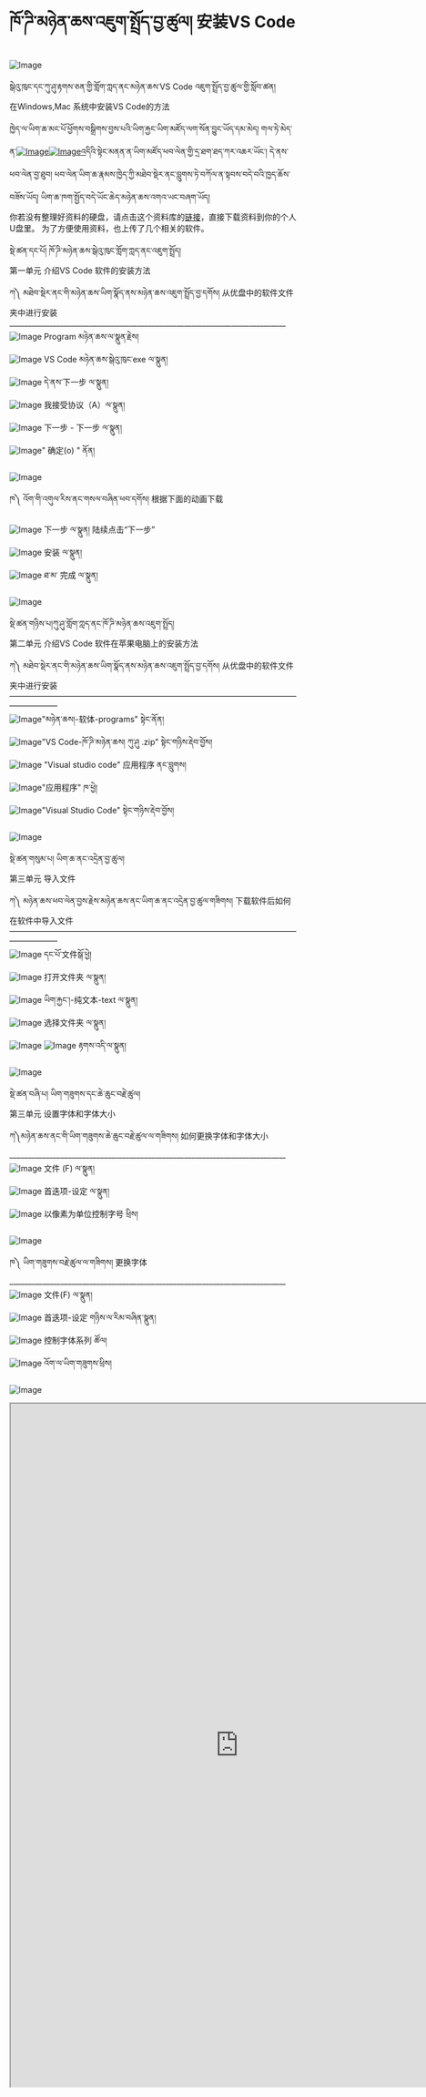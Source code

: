 # ཁོ་ཌི་མཉེན་ཆས་འཇུག་སྤྲོད་བྱ་ཚུལ། 安装VS Code

![Image](images/000018.png)

སྒེའུ་ཁུང་དང་ཀུ་ཤུ་རྟགས་ཅན་གྱི་གློག་ཀླད་ནང་མཉེན་ཆས་VS Code འཇུག་སྤྲོད་བྱ་ཚུལ་གྱི་སློབ་ཚན།   
在Windows,Mac 系统中安装VS Code的方法

ཁྱེད་ལ་ཡིག་ཆ་མང་པོ་ཕྱོགས་བསྒྲིགས་བྱས་པའི་ཡིག་རྐྱང་ཡིག་མཛོད་ལག་སོན་བྱུང་ཡོད་དམ་མེད། གལ་ཏེ་མེད་ན་[![Image](images/000011.png)](=98120534)[![Image](images/00000.jpeg)](=98120534)[འ](=98120534)དིའི་སྟེང་མནན་ན་ཡིག་མཛོད་ཕབ་ལེན་གྱི་དྲ་ཐག་ཐད་ཀར་འཆར་ཡོང་། དེ་ནས་ཕབ་ལེན་བྱ་ཐུབ། ཕབ་ལེན་ཡིག་ཆ་རྣམས་ཁྱེད་ཀྱི་མཐེབ་སྡེར་ནང་བླུགས་ཏེ་བཀོལ་ན་སྟབས་བདེ་བའི་ཁྱད་ཆོས་བཟོས་ཡོད། ཡིག་ཆ་ཁག་སྤྱོད་བདེ་ཡོང་ཆེད་མཉེན་ཆས་འགའ་ཡང་བཞག་ཡོད།   
你若没有整理好资料的硬盘，请点击这个资料库的[链接](=98120534)，直接下载资料到你的个人U盘里。 为了方便使用资料，也上传了几个相关的软件。  

སྡེ་ཚན་དང་པོ། ཁོ་ཌི་མཉེན་ཆས་སྒེའུ་ཁུང་གློག་ཀླད་ནང་འཇུག་སྤྲོད།   
第一单元 介绍VS Code 软件的安装方法  

ཀ༽ མཐེབ་སྡེར་ནང་གི་མཉེན་ཆས་ཡིག་སྣོད་ནས་མཉེན་ཆས་འཇུག་སྤྲོད་བྱ་དགོས། 从优盘中的软件文件夹中进行安装  
\_\_\_\_\_\_\_\_\_\_\_\_\_\_\_\_\_\_\_\_\_\_\_\_\_\_\_\_\_\_\_\_\_\_\_\_\_\_\_\_\_\_\_\_\_\_\_\_\_\_\_\_\_\_\_\_\_\_\_\_\_\_\_\_\_\_\_\_\_\_\_\_\_\_\_\_  
![Image](images/000006.png) Program མཉེན་ཆས་ལ་སྣུན་རྗེས།  
![Image](images/000001.png) VS Code མཉེན་ཆས་སྒེའུ་ཁུང་exe ལ་སྣུན།  
![Image](images/000019.png) དེ་ནས་下一步 ལ་སྣུན།   
![Image](images/000012.png) 我接受协议（A）ལ་སྣུན།  
![Image](images/000007.png) 下一步 - 下一步 ལ་སྣུན།   
![Image](images/000002.png)" 确定(o) " ནོན། 

![Image](images/000016.gif)

ཁ༽ འོག་གི་འགུལ་རིས་ནང་གསལ་བཞིན་ཕབ་དགོས། 根据下面的动画下载  

![Image](images/000006.png) 下一步 ལ་སྣུན། 陆续点击“下一步”  
![Image](images/000001.png) 安装 ལ་སྣུན།   
![Image](images/000019.png) ཐ་མ་ 完成 ལ་སྣུན། 

![Image](images/000010.gif)

སྡེ་ཚན་གཉིས་པ།ཀུ་ཤུ་གློག་ཀླད་ནང་ཁོ་ཌི་མཉེན་ཆས་འཇུག་སྤྲོད།   
第二单元 介绍VS Code 软件在苹果电脑上的安装方法  

ཀ༽ མཐེབ་སྡེར་ནང་གི་མཉེན་ཆས་ཡིག་སྣོད་ནས་མཉེན་ཆས་འཇུག་སྤྲོད་བྱ་དགོས། 从优盘中的软件文件夹中进行安装  
——————————————————————————————————————————  
![Image](images/000006.png)"མཉེན་ཆས།-软体-programs" སྟེང་ནོན།   
![Image](images/000001.png)"VS Code-ཁོ་ཌི་མཉེན་ཆས། ཀུ་ཤུ .zip" སྟེང་གཉིས་རྡེབ་བྱོས།   
![Image](images/000019.png) "Visual studio code" 应用程序 ནང་བླུགས།   
![Image](images/000012.png)"应用程序" ཁ་ཕྱེ།   
![Image](images/000007.png)"Visual Studio Code" སྟེང་གཉིས་རྡེབ་བྱོས། 

![Image](images/000020.gif)

སྡེ་ཚན་གསུམ་པ། ཡིག་ཆ་ནང་འདྲེན་བྱ་ཚུལ།   
第三单元 导入文件  

ཀ༽ མཉེན་ཆས་ཕབ་ལེན་བྱས་རྗེས་མཉེན་ཆས་ནང་ཡིག་ཆ་ནང་འདྲེན་བྱ་ཚུལ་གཟིགས། 下载软件后如何在软件中导入文件  
——————————————————————————————————————————  
![Image](images/000006.png) དང་པོ་文件སྒོ་ཕྱེ།  
![Image](images/000001.png) 打开文件夹 ལ་སྣུན།  
![Image](images/000019.png) ཡིག་རྐྱང་།-纯文本-text ལ་སྣུན།  
![Image](images/000012.png) 选择文件夹 ལ་སྣུན།  
![Image](images/000007.png) ![Image](images/000009.png) རྟགས་འདི་ལ་སྣུན།  

![Image](images/000005.gif)

སྡེ་ཚན་བཞི་པ། ཡིག་གཟུགས་དང་ཆེ་ཆུང་བརྗེ་ཚུལ།   
第三单元 设置字体和字体大小  

ཀ༽མཉེན་ཆས་ནང་གི་ཡིག་གཟུགས་ཆེ་ཆུང་བརྗེ་ཚུལ་ལ་གཟིགས། 如何更换字体和字体大小  
\_\_\_\_\_\_\_\_\_\_\_\_\_\_\_\_\_\_\_\_\_\_\_\_\_\_\_\_\_\_\_\_\_\_\_\_\_\_\_\_\_\_\_\_\_\_\_\_\_\_\_\_\_\_\_\_\_\_\_\_\_\_\_\_\_\_\_\_\_\_\_\_\_\_\_\_  
![Image](images/000003.png) 文件 (F) ལ་སྣུན།  
![Image](images/000015.png) 首迭项-设定 ལ་སྣུན།  
![Image](images/000013.png) 以像素为单位控制字号 ཕྲིས།  

![Image](images/0000090.gif)

ཁ༽ ཡིག་གཟུགས་བརྗེ་ཚུལ་ལ་གཟིགས། 更换字体  
\_\_\_\_\_\_\_\_\_\_\_\_\_\_\_\_\_\_\_\_\_\_\_\_\_\_\_\_\_\_\_\_\_\_\_\_\_\_\_\_\_\_\_\_\_\_\_\_\_\_\_\_\_\_\_\_\_\_\_\_\_\_\_\_\_\_\_\_\_\_\_\_\_\_\_\_  
![Image](images/000003.png) 文件(F) ལ་སྣུན།  
![Image](images/000008.png) 首迭项-设定 གཉིས་ལ་རིམ་བཞིན་སྣུན།  
![Image](images/000013.png) 控制字体系列 ཚོལ།  
![Image](images/000004.png) འོག་ལ་ཡིག་གཟུགས་ཕྲིས།  

![Image](images/000021.gif)

<p class="hide top"><iframe src="https://shimowendang.com/forms/nyk8iE21HFw7lvUa/fill?channel=1" style="height:1200px;width:800px;"></iframe></p> 

